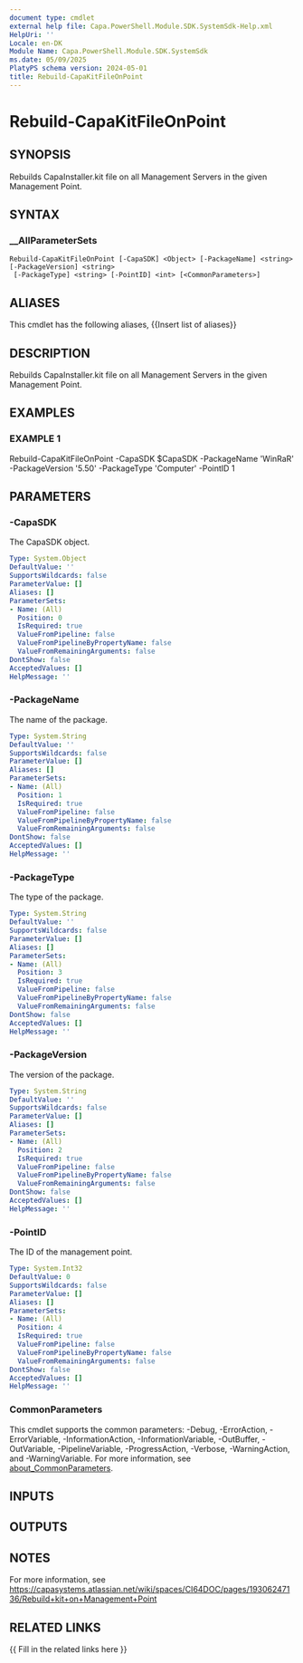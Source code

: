 ```yaml
---
document type: cmdlet
external help file: Capa.PowerShell.Module.SDK.SystemSdk-Help.xml
HelpUri: ''
Locale: en-DK
Module Name: Capa.PowerShell.Module.SDK.SystemSdk
ms.date: 05/09/2025
PlatyPS schema version: 2024-05-01
title: Rebuild-CapaKitFileOnPoint
---
```


# Rebuild-CapaKitFileOnPoint

## SYNOPSIS

Rebuilds CapaInstaller.kit file on all Management Servers in the given Management Point.

## SYNTAX

### __AllParameterSets

```
Rebuild-CapaKitFileOnPoint [-CapaSDK] <Object> [-PackageName] <string> [-PackageVersion] <string>
 [-PackageType] <string> [-PointID] <int> [<CommonParameters>]
```

## ALIASES

This cmdlet has the following aliases,
  {{Insert list of aliases}}

## DESCRIPTION

Rebuilds CapaInstaller.kit file on all Management Servers in the given Management Point.

## EXAMPLES

### EXAMPLE 1

Rebuild-CapaKitFileOnPoint -CapaSDK $CapaSDK -PackageName 'WinRaR' -PackageVersion '5.50' -PackageType 'Computer' -PointID 1

## PARAMETERS

### -CapaSDK

The CapaSDK object.

```yaml
Type: System.Object
DefaultValue: ''
SupportsWildcards: false
ParameterValue: []
Aliases: []
ParameterSets:
- Name: (All)
  Position: 0
  IsRequired: true
  ValueFromPipeline: false
  ValueFromPipelineByPropertyName: false
  ValueFromRemainingArguments: false
DontShow: false
AcceptedValues: []
HelpMessage: ''
```

### -PackageName

The name of the package.

```yaml
Type: System.String
DefaultValue: ''
SupportsWildcards: false
ParameterValue: []
Aliases: []
ParameterSets:
- Name: (All)
  Position: 1
  IsRequired: true
  ValueFromPipeline: false
  ValueFromPipelineByPropertyName: false
  ValueFromRemainingArguments: false
DontShow: false
AcceptedValues: []
HelpMessage: ''
```

### -PackageType

The type of the package.

```yaml
Type: System.String
DefaultValue: ''
SupportsWildcards: false
ParameterValue: []
Aliases: []
ParameterSets:
- Name: (All)
  Position: 3
  IsRequired: true
  ValueFromPipeline: false
  ValueFromPipelineByPropertyName: false
  ValueFromRemainingArguments: false
DontShow: false
AcceptedValues: []
HelpMessage: ''
```

### -PackageVersion

The version of the package.

```yaml
Type: System.String
DefaultValue: ''
SupportsWildcards: false
ParameterValue: []
Aliases: []
ParameterSets:
- Name: (All)
  Position: 2
  IsRequired: true
  ValueFromPipeline: false
  ValueFromPipelineByPropertyName: false
  ValueFromRemainingArguments: false
DontShow: false
AcceptedValues: []
HelpMessage: ''
```

### -PointID

The ID of the management point.

```yaml
Type: System.Int32
DefaultValue: 0
SupportsWildcards: false
ParameterValue: []
Aliases: []
ParameterSets:
- Name: (All)
  Position: 4
  IsRequired: true
  ValueFromPipeline: false
  ValueFromPipelineByPropertyName: false
  ValueFromRemainingArguments: false
DontShow: false
AcceptedValues: []
HelpMessage: ''
```

### CommonParameters

This cmdlet supports the common parameters: -Debug, -ErrorAction, -ErrorVariable,
-InformationAction, -InformationVariable, -OutBuffer, -OutVariable, -PipelineVariable,
-ProgressAction, -Verbose, -WarningAction, and -WarningVariable. For more information, see
[about_CommonParameters](https://go.microsoft.com/fwlink/?LinkID=113216).

## INPUTS

## OUTPUTS

## NOTES

For more information, see https://capasystems.atlassian.net/wiki/spaces/CI64DOC/pages/19306247136/Rebuild+kit+on+Management+Point


## RELATED LINKS

{{ Fill in the related links here }}

